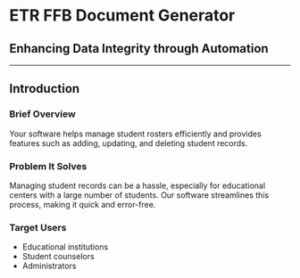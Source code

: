 # ETR FFB Document Generator
## Enhancing Data Integrity through Automation
---
## Introduction

### Brief Overview
Your software helps manage student rosters efficiently and provides features such as adding, updating, and deleting student records. 

### Problem It Solves
Managing student records can be a hassle, especially for educational centers with a large number of students. Our software streamlines this process, making it quick and error-free.

### Target Users
- Educational institutions
- Student counselors
- Administrators
